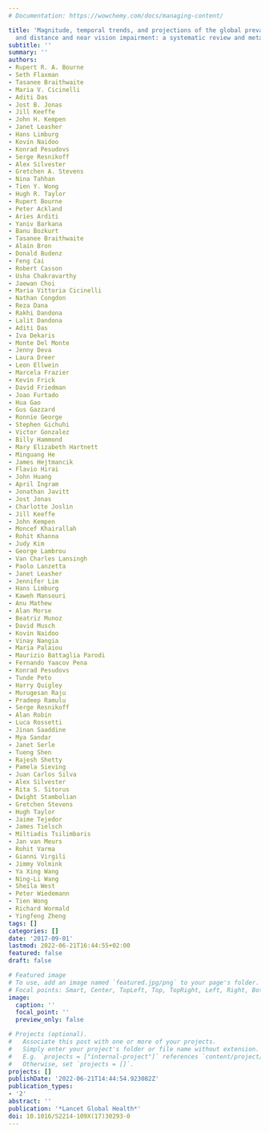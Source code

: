 ```yaml
---
# Documentation: https://wowchemy.com/docs/managing-content/

title: 'Magnitude, temporal trends, and projections of the global prevalence of blindness
  and distance and near vision impairment: a systematic review and meta-analysis'
subtitle: ''
summary: ''
authors:
- Rupert R. A. Bourne
- Seth Flaxman
- Tasanee Braithwaite
- Maria V. Cicinelli
- Aditi Das
- Jost B. Jonas
- Jill Keeffe
- John H. Kempen
- Janet Leasher
- Hans Limburg
- Kovin Naidoo
- Konrad Pesudovs
- Serge Resnikoff
- Alex Silvester
- Gretchen A. Stevens
- Nina Tahhan
- Tien Y. Wong
- Hugh R. Taylor
- Rupert Bourne
- Peter Ackland
- Aries Arditi
- Yaniv Barkana
- Banu Bozkurt
- Tasanee Braithwaite
- Alain Bron
- Donald Budenz
- Feng Cai
- Robert Casson
- Usha Chakravarthy
- Jaewan Choi
- Maria Vittoria Cicinelli
- Nathan Congdon
- Reza Dana
- Rakhi Dandona
- Lalit Dandona
- Aditi Das
- Iva Dekaris
- Monte Del Monte
- Jenny Deva
- Laura Dreer
- Leon Ellwein
- Marcela Frazier
- Kevin Frick
- David Friedman
- Joao Furtado
- Hua Gao
- Gus Gazzard
- Ronnie George
- Stephen Gichuhi
- Victor Gonzalez
- Billy Hammond
- Mary Elizabeth Hartnett
- Minguang He
- James Hejtmancik
- Flavio Hirai
- John Huang
- April Ingram
- Jonathan Javitt
- Jost Jonas
- Charlotte Joslin
- Jill Keeffe
- John Kempen
- Moncef Khairallah
- Rohit Khanna
- Judy Kim
- George Lambrou
- Van Charles Lansingh
- Paolo Lanzetta
- Janet Leasher
- Jennifer Lim
- Hans Limburg
- Kaweh Mansouri
- Anu Mathew
- Alan Morse
- Beatriz Munoz
- David Musch
- Kovin Naidoo
- Vinay Nangia
- Maria Palaiou
- Maurizio Battaglia Parodi
- Fernando Yaacov Pena
- Konrad Pesudovs
- Tunde Peto
- Harry Quigley
- Murugesan Raju
- Pradeep Ramulu
- Serge Resnikoff
- Alan Robin
- Luca Rossetti
- Jinan Saaddine
- Mya Sandar
- Janet Serle
- Tueng Shen
- Rajesh Shetty
- Pamela Sieving
- Juan Carlos Silva
- Alex Silvester
- Rita S. Sitorus
- Dwight Stambolian
- Gretchen Stevens
- Hugh Taylor
- Jaime Tejedor
- James Tielsch
- Miltiadis Tsilimbaris
- Jan van Meurs
- Rohit Varma
- Gianni Virgili
- Jimmy Volmink
- Ya Xing Wang
- Ning-Li Wang
- Sheila West
- Peter Wiedemann
- Tien Wong
- Richard Wormald
- Yingfeng Zheng
tags: []
categories: []
date: '2017-09-01'
lastmod: 2022-06-21T16:44:55+02:00
featured: false
draft: false

# Featured image
# To use, add an image named `featured.jpg/png` to your page's folder.
# Focal points: Smart, Center, TopLeft, Top, TopRight, Left, Right, BottomLeft, Bottom, BottomRight.
image:
  caption: ''
  focal_point: ''
  preview_only: false

# Projects (optional).
#   Associate this post with one or more of your projects.
#   Simply enter your project's folder or file name without extension.
#   E.g. `projects = ["internal-project"]` references `content/project/deep-learning/index.md`.
#   Otherwise, set `projects = []`.
projects: []
publishDate: '2022-06-21T14:44:54.923082Z'
publication_types:
- '2'
abstract: ''
publication: '*Lancet Global Health*'
doi: 10.1016/S2214-109X(17)30293-0
---
```

